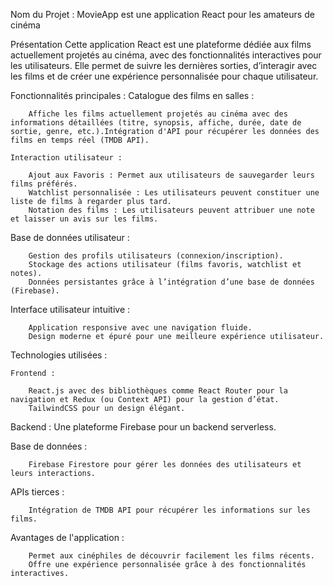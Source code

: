 Nom du Projet : 
                MovieApp est une application React pour les amateurs de cinéma

Présentation
    Cette application React est une plateforme dédiée aux films actuellement projetés au cinéma, avec des fonctionnalités interactives pour les utilisateurs. Elle permet de suivre les dernières sorties, d’interagir avec les films et de créer une expérience personnalisée pour chaque utilisateur.

Fonctionnalités principales :
    Catalogue des films en salles :

        Affiche les films actuellement projetés au cinéma avec des informations détaillées (titre, synopsis, affiche, durée, date de sortie, genre, etc.).Intégration d'API pour récupérer les données des films en temps réel (TMDB API).

    Interaction utilisateur :

        Ajout aux Favoris : Permet aux utilisateurs de sauvegarder leurs films préférés.
        Watchlist personnalisée : Les utilisateurs peuvent constituer une liste de films à regarder plus tard.
        Notation des films : Les utilisateurs peuvent attribuer une note et laisser un avis sur les films.

Base de données utilisateur :

        Gestion des profils utilisateurs (connexion/inscription).
        Stockage des actions utilisateur (films favoris, watchlist et notes).
        Données persistantes grâce à l’intégration d’une base de données (Firebase).

Interface utilisateur intuitive :

        Application responsive avec une navigation fluide.
        Design moderne et épuré pour une meilleure expérience utilisateur.

Technologies utilisées :
    
    Frontend :

        React.js avec des bibliothèques comme React Router pour la navigation et Redux (ou Context API) pour la gestion d’état.
        TailwindCSS pour un design élégant.

Backend :
        Une plateforme Firebase pour un backend serverless.

Base de données :

        Firebase Firestore pour gérer les données des utilisateurs et leurs interactions.

APIs tierces :

        Intégration de TMDB API pour récupérer les informations sur les films.

Avantages de l'application :
        
        Permet aux cinéphiles de découvrir facilement les films récents.
        Offre une expérience personnalisée grâce à des fonctionnalités interactives.